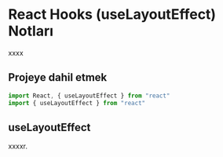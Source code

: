 # React Hooks (useLayoutEffect) Notları
xxxx

## Projeye dahil etmek
```javascript
import React, { useLayoutEffect } from "react"
import { useLayoutEffect } from "react"
```

## useLayoutEffect
xxxxr.